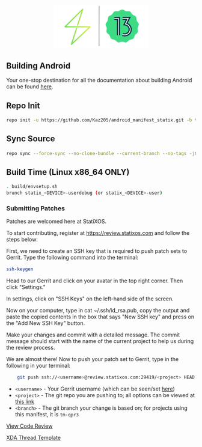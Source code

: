 [<center><img src="https://raw.githubusercontent.com/sourajitk/STX-Logo/main/stx-2022.png" height="50%" width="50%;" /></center>](https://github.com/StatiXOS)

## Building Android ##
Your one-stop destination for all the documentation about building Android can be found [here](https://source.android.com/setup/build/building).

## Repo Init ##
```bash
repo init -u https://github.com/Kaz205/android_manifest_statix.git -b tm-qpr3
```
## Sync Source ##
```bash
repo sync --force-sync --no-clone-bundle --current-branch --no-tags -j$(nproc --all)
```
## Build Time (Linux x86_64 ONLY) ##
```bash
. build/envsetup.sh
brunch statix_<DEVICE>-userdebug (or statix_<DEVICE>-user)
```
### Submitting Patches ###

Patches are welcomed here at StatiXOS.

To start contributing, register at https://review.statixos.com and follow the steps below:

First, we need to create an SSH key that is required to push patch sets to Gerrit. Type the following command into the terminal:

```bash
ssh-keygen
```

Head to our Gerrit and click on your avatar in the top right corner. Then click "Settings."

In settings, click on "SSH Keys" on the left-hand side of the screen.

Now on your computer, type in cat ~/.ssh/id_rsa.pub, copy the output and paste the copied contents in the box that says "New SSH key" and press on the "Add New SSH Key" button.

Make your changes and commit with a detailed message. The commit message should start with the name of the current project to help us during the review process.

We are almost there! Now to push your patch set to Gerrit, type in the following in your terminal:

```bash
    git push ssh://<username>@review.statixos.com:29419/<project> HEAD:refs/for/<branch>
```

* `<username>` - Your Gerrit username (which can be seen/set [here](https://review.statixos.com/#/settings/))
* `<project>` - The git repo you are pushing to; all options can be viewed at [this link](https://review.statixos.com/#/admin/projects/)
* `<branch>` - The git branch your change is based on; for projects using this manifest, it is `tm-qpr3`

[View Code Review](https://review.statixos.com/)

[XDA Thread Template](https://downloads.statixos.com/template/template.txt)
